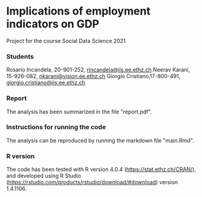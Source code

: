 # Implications of employment indicators on GDP
Project for the course Social Data Science 2021

### Students
Rosario Incandela, 20-901-252, rincandela@iis.ee.ethz.ch
Neerav Karani, 15-926-082, nkarani@vision.ee.ethz.ch
Giorgio Cristiano,17-800-491, giorgio.cristiano@iis.ee.ethz.ch

### Report
The analysis has been summarized in the file "report.pdf". 

### Instructions for running the code
The analysis can be reproduced by running the markdown file "main.Rmd".

### R version
The code has been tested with R version 4.0.4 (https://stat.ethz.ch/CRAN/), and developed using R Studio (https://rstudio.com/products/rstudio/download/#download) version 1.4.1106.
